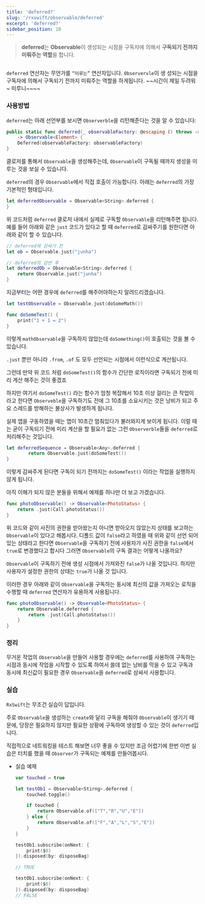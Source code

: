 ```yaml
---
title: 'deferred?'
slug: '/rxswift/observable/deferred'
excerpt: 'deferred?'
sidebar_position: 10
---
```


> **deferred**는 **Observable**이 생성되는 시점을 구독자에 의해서 **구독되기 전까지 미뤄주는 역할**을 합니다.
> 

<img src="https://i.imghippo.com/files/NJuHa1724721838.png" alt="" border="0"/>

`deferred` 연산자는 무언가를 `“미루는”` 연산자입니다. `Observervle`이 생 성되는 시점을 구독자에 의해서 구독되기 전까지 미뤄주는 역할을 하게됩니다. ~~시간이 제일 두려워~ 미루니~~~~

### 사용방법

`deferred`는 아래 선언부를 보시면 `Observerble`을 리턴해준다는 것을 알 수 있습니다:

```swift
public static func deferred(_ observableFactory: @escaping () throws -> Observable<Element>) 
    -> Observable<Element> {
    Deferred(observableFactory: observableFactory)
}
```

클로저를 통해서 `Observable`을 생성해주는데, `Observable`이 구독될 때까지 생성을 미루는 것을 보실 수 있습니다.

`deferred`의 경우 `Observable`에서 직접 호출이 가능합니다. 아래는 `deferred`의 가장 기본적인 형태입니다.

```swift
let deferredObservable = Observable<String>.deferred {
}
```

위 코드처럼 `deferred` 클로저 내에서 실제로 구독할 `Observable`을 리턴해주면 됩니다. 예를 들어 아래와 같은 `just` 코드가 있다고 할 때 `deferred`로 감싸주기를 원한다면 아래와 같이 할 수 있습니다.

```swift
// deferred에 감싸기 전
let ob = Observable.just("junha")

// deferred의 감싼 후
let deferredOb = Observable<String>.deferred {
    return Observable.just("junha")
}
```

지금부터는 어떤 경우에 `deferred`를 해주어야하는지 알려드리겠습니다.

```swift
let testObservable = Observable.just(doSomeMath())

func doSomeTest() {
    print("1 + 1 = 2")
}
```

이렇게 `mathObservable`을 구독하지 않았는데 `doSomething()`이 호출되는 것을 볼 수 있습니다.

`.just` 뿐만 아니라 `.from`, `.of` 도 모두 선언되는 시점에서 이런식으로 계산됩니다.

그런데 만약 위 코드 처럼 `doSomeTest()`의 함수가 간단한 로직이라면 구독되기 전에 미리 계산 해주는 것이 좋겠죠

하지만 여기서 `doSomeTest()` 라는 함수가 엄청 복잡해서 10초 이상 걸리는 큰 작업이라고 한다면 `Observeble`을 구독하기도 전에 그 10초를 소요시키는 것은 낭비가 되고 주요 스레드를 방해하는 불상사가 발생하게 됩니다.

실제 앱을 구동하였을 때는 앱이 10초간 멈춰있다가 불러와지게 보이게 됩니다.
이럴 때는 굳이 구독되기 전에 미리 계산을 할 필요가 없는 그런 `Observerble`들을 `deferred`로 처리해주는 것입니다.

```swift
let deferredSequence = Observable<Any>.deferred {
		return Observable.just(doSomeTest())
}
```

이렇게 감싸주게 된다면 구독이 되기 전까지는 `doSomeTest()` 이라는 작업을 실행하지 않게 됩니다.

아직 이해가 되지 않은 분들을 위해서 예제를 하나만 더 보고 가겠습니다.

```swift
func photoObservable() -> Observable<PhotoStatus> {
	return .just(Call.photoStatus())
}
```

위 코드와 같이 사진의 권한을 받아왔는지 아니면 받아오지 않았는지 상태를 보고하는 `Observable`이 있다고 해봅시다. 디폴드 값이 `false`라고 하였을 때 위와 같이 선언 되어있는 상태라고 한다면 `Observable`을 구독하기 전에 사용자가 사진 권한을 `false`에서 `true`로 변경했다고 합시다 그러면 `Observable`의 구독 결과는 어떻게 나올까요?

`Observable`이 구독하기 전에 생성 시점에서 가져와진 `false`가 나올 것입니다. 하지만 사용자가 설정한 권한의 상태는 `true`가 나올 것 입니다.

이러한 경우 아래와 같이 `Observable`을 구독하는 동시에 최신의 값을 가져오는 로직을 수행할 때 `deferred` 연산자가 유용하게 사용됩니다.

```swift
func photoObservable() -> Observable<PhotoStatus> {
	return Observable.deferred {
		return .just(Call.photoStatus())
	}
}
```

### 정리

무거운 작업의 `Observable`을 만들어 사용할 경우에는 `deferred`를 사용하여 구독하는 시점과 동시에 작업을 시작할 수 있도록 하여서 쓸데 없는 낭비를 막을 수 있고 구독과 동시에 최신값이 필요한 경우 `Observable`을 `deferred`로 삼싸서 사용합니다.

### 실습

`RxSwift`는 무조건 실습이 답입니다.

주로 `Observable`을 생성하는 `create`와 달리 구독을 해줘야 `Observable`이 생기기 때문에, 당장은 필요하지 않지만 필요한 상황에 구독하여 생성할 수 있는 것이 `deferred`입니다.

직접적으로 네트워킹을 테스트 해보면 너무 좋을 수 있지만 조금 어렵기에 한번 이번 실습은 터치를 했을 때 `Observer`가 구독되는 예제를 만들어봅시다.

- 실습 예제
    
    ```swift
    var touched = true
    
    let testOb1 = Observable<Stirng>.deferred {
    	touched.toggle()
    
        if touched {
            return Observable.of(["T","R","U","E"])
        } else {
            return Observable.of(["F","A","L","S","E"])
        }
    }
    
    testOb1.subscribe(onNext: {
        print($0)
    }).disposed(by: disposeBag)
    
    // TRUE
    
    testOb1.subscribe(onNext: {
        print($0)
    }).disposed(by: disposeBag)
    // FALSE
    ```